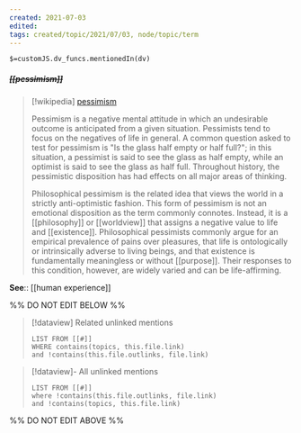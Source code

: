 ```yaml
---
created: 2021-07-03
edited: 
tags: created/topic/2021/07/03, node/topic/term
---
```

`$=customJS.dv_funcs.mentionedIn(dv)`

##### <s class="topic-title">[[pessimism]]</s>

> [!wikipedia] [pessimism](https://en.wikipedia.org/wiki/Pessimism)
> 
> Pessimism is a negative mental attitude in which an undesirable outcome is anticipated from a given situation. Pessimists tend to focus on the negatives of life in general. A common question asked to test for pessimism is "Is the glass half empty or half full?"; in this situation, a pessimist is said to see the glass as half empty, while an optimist is said to see the glass as half full. Throughout history, the pessimistic disposition has had effects on all major areas of thinking.
> 
> Philosophical pessimism is the related idea that views the world in a strictly anti-optimistic fashion. This form of pessimism is not an emotional disposition as the term commonly connotes. Instead, it is a [[philosophy]] or [[worldview]] that assigns a negative value to life and [[existence]]. Philosophical pessimists commonly argue for an empirical prevalence of pains over pleasures, that life is ontologically or intrinsically adverse to living beings, and that existence is fundamentally meaningless or without [[purpose]]. Their responses to this condition, however, are widely varied and can be life-affirming.
>


**See**:: [[human experience]]


%% DO NOT EDIT BELOW %%
> [!dataview] Related unlinked mentions
> ```dataview
> LIST FROM [[#]]
> WHERE contains(topics, this.file.link)
> and !contains(this.file.outlinks, file.link)
> ```
 
> [!dataview]- All unlinked mentions
> ```dataview
> LIST FROM [[#]]
> where !contains(this.file.outlinks, file.link)
> and !contains(topics, this.file.link)
> ```

%% DO NOT EDIT ABOVE %%